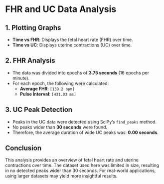 # FHR and UC Data Analysis

## 1. Plotting Graphs
- **Time vs FHR**: Displays the fetal heart rate (FHR) over time.
- **Time vs UC**: Displays uterine contractions (UC) over time.

## 2. FHR Analysis
- The data was divided into epochs of **3.75 seconds** (16 epochs per minute).
- For each epoch, the following were calculated:
  - **Average FHR**: `[139.2 bpm]`
  - **Pulse Interval**: `[431.03 ms]`

## 3. UC Peak Detection
- Peaks in the UC data were detected using SciPy’s `find_peaks` method.
- No peaks wider than **30 seconds** were found.
- Therefore, the average duration of wide UC peaks was: **0.00 seconds**.

## Conclusion
This analysis provides an overview of fetal heart rate and uterine contractions over time. The dataset used here was limited in size, resulting in no detected peaks wider than 30 seconds. For real-world applications, using larger datasets may yield more insightful results.
